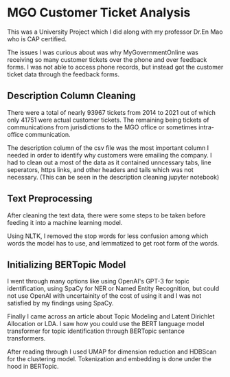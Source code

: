 # MGO Customer Ticket Analysis
This was a University Project which I did along with my professor Dr.En Mao who is CAP certified. 

The issues I was curious about was why MyGovernmentOnline was receiving so many customer tickets over the phone and over feedback forms. I was not able to access phone records, but instead got the customer ticket data through the feedback forms.

## Description Column Cleaning

There were a total of nearly 93967 tickets from 2014 to 2021 out of which only 41751 were actual customer tickets. The remaining being tickets of communications from jurisdictions to the MGO office or sometimes intra-office communication. 

The description column of the csv file was the most important column I needed in order to identify why customers were emailing the company. I had to clean out a most of the data as it contained unncessary tabs, line seperators, https links, and other headers and tails which was not necessary. (This can be seen in the description cleaning jupyter notebook)

## Text Preprocessing
After cleaning the text data, there were some steps to be taken before feeding it into a machine learning model. 

Using NLTK, I removed the stop words for less confusion among which words the model has to use, and lemmatized to get root form of the words. 

## Initializing BERTopic Model
I went through many options like using OpenAI's GPT-3 for topic identification, using SpaCy for NER or Named Entity Recognition, but could not use OpenAI with uncertainity of the cost of using it and I was not satisfied by my findings using SpaCy.

Finally I came across an article about Topic Modeling and Latent Dirichlet Allocation or LDA. I saw how you could use the BERT language model transformer for topic identification through BERTopic sentance transformers.

After reading through I used UMAP for dimension reduction and HDBScan for the clustering model. 
Tokenization and embedding is done under the hood in BERTopic.
